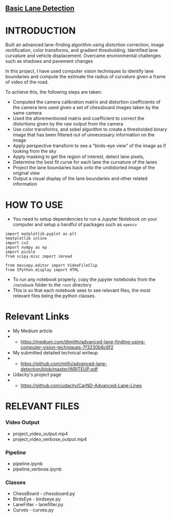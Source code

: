 ## [Basic Lane Detection](./A-BASIC-LANE-DETECTION/)

# INTRODUCTION

Built an advanced lane-finding algorithm using distortion correction, image rectification, color transforms, and gradient thresholding. Identified lane curvature and vehicle displacement. Overcame environmental challenges such as shadows and pavement changes

In this project, I have used computer vision techniques to identify lane boundaries and compute the estimate the radius of curvature given a frame of video of the road.  

To achieve this, the following steps are taken:
- Computed the camera calibration matrix and distortion coefficients of the camera lens used given a set of chessboard images taken by the same camera
- Used the aforementioned matrix and coefficient to correct the distortions given by the raw output from the camera
- Use color transforms, and sobel algorithm to create a thresholded binary image that has been filtered out of unnecessary information on the image 
- Apply perspective transform to see a “birds-eye view” of the image as if looking from the sky 
- Apply masking to get the region of interest, detect lane pixels, 
- Determine the best fit curve for each lane the curvature of the lanes
- Project the lane boundaries back onto the undistorted image of the original view 
- Output a visual display of the lane boundaries and other related information 

# HOW TO USE
- You need to setup dependencies to run a Jupyter Notebook on your computer and setup a handful of packages such as `opencv`
```
import matplotlib.pyplot as plt
%matplotlib inline
import cv2 
import numpy as np
import pickle
from scipy.misc import imread

from moviepy.editor import VideoFileClip
from IPython.display import HTML
```
- To run any notebook properly, copy the jupyter notebooks from the `/notebook` folder to the `root` directory
- This is so that each notebook sees to see relevant files, the most relevant files being the python classes. 

# Relevant Links

- My Medium article
- - https://medium.com/@mithi/advanced-lane-finding-using-computer-vision-techniques-7f3230b6c6f2
- My submitted detailed technical writeup 
- - https://github.com/mithi/advanced-lane-detection/blob/master/WRITEUP.pdf
- Udacity's project page
- - https://github.com/udacity/CarND-Advanced-Lane-Lines

# RELEVANT FILES

### Video Output
- project_video_output.mp4
- project_video_verbose_output.mp4

### Pipeline
- pipeline.ipynb
- pipeline_verbose.ipynb

### Classes
- ChessBoard - chessboard.py
- BirdsEye - birdseye.py
- LaneFilter - lanefilter.py
- Curves - curves.py
